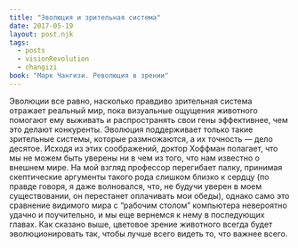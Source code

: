 ```yaml
---
title: "Эволюция и зрительная система"
date: 2017-05-19
layout: post.njk
tags:
  - posts
  - visionRevolution
  - changizi
book: "Марк Чангизи. Революция в зрении"
---
```


Эволюции все равно, насколько правдиво зрительная система отражает реальный мир, пока визуальные ощущения животного помогают ему выживать и распространять свои гены эффективнее, чем это делают конкуренты. Эволюция поддерживает только такие зрительные системы, которые размножаются, а их точность — дело десятое. Исходя из этих соображений, доктор Хоффман полагает, что мы не можем быть уверены ни в чем из того, что нам известно о внешнем мире. На мой взгляд профессор перегибает палку, принимая скептические аргументы такого рода слишком близко к сердцу (по правде говоря, я даже волновался, что, не будучи уверен в моем существовании, он перестанет оплачивать мои обеды), однако само это сравнение видимого мира с “рабочим столом” компьютера невероятно удачно и поучительно, и мы еще вернемся к нему в последующих главах. Как сказано выше, цветовое зрение животного всегда будет эволюционировать так, чтобы лучше всего видеть то, что важнее всего.

